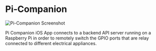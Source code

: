 # Pi-Companion

![Pi-Companion Screenshot](https://swghosh.github.io/images/picompanion.jpg)

Pi Companion iOS App connects to a backend API server running on a Raspberry Pi in order to remotely switch the GPIO ports that are relay connected to different electrical appliances.
